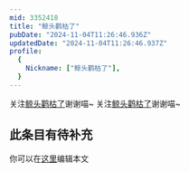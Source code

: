 ```yaml
---
mid: 3352418
title: "鲸头鹳枯了"
pubDate: "2024-11-04T11:26:46.936Z"
updatedDate: "2024-11-04T11:26:46.937Z"
profile:
  {
    Nickname: ["鲸头鹳枯了"],
  }
---
```


关注[鲸头鹳枯了](https://space.bilibili.com/3352418)谢谢喵~ 关注[鲸头鹳枯了](https://space.bilibili.com/3352418)谢谢喵~

## 此条目有待补充
你可以在[这里](https://github.com/Yuhanawa/VTuber.ICU/edit/master/src/content/v/鲸头鹳枯了/index.md)编辑本文
